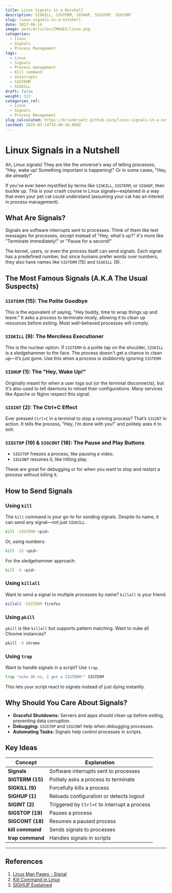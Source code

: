 ```yaml
---
title: Linux Signals in a Nutshell
description: SIGKILL, SIGTERM, SIGHUP, SIGSTOP, SIGCONT
slug: linux-signals-in-a-nutshell
date: 2017-08-14
image: post/Articles/IMAGES/linux.png
categories:
  - Linux
  - Signals
  - Process Management
tags:
  - Linux
  - Signals
  - Process management
  - Kill command
  - Interrupts
  - SIGTERM
  - SIGKILL
draft: false
weight: 323
categories_ref:
  - Linux
  - Signals
  - Process Management
slug_calculated: https://brianbraatz.github.io/p/linux-signals-in-a-nutshell
lastmod: 2025-03-14T16:40:16.060Z
---
```

# Linux Signals in a Nutshell

Ah, Linux signals! They are like the universe's way of telling processes, "Hey, wake up! Something important is happening!" Or in some cases, "Hey, die already!"

If you've ever been mystified by terms like `SIGKILL`, `SIGTERM`, or `SIGHUP`, then buckle up. This is your crash course in Linux signals—explained in a way that even your pet cat could understand (assuming your cat has an interest in process management).

## What Are Signals?

Signals are software interrupts sent to processes. Think of them like text messages for processes, except instead of "Hey, what's up?" it's more like "Terminate immediately!" or "Pause for a second!"

The kernel, users, or even the process itself can send signals. Each signal has a predefined number, but since humans prefer words over numbers, they also have names like `SIGTERM` (15) and `SIGKILL` (9).

## The Most Famous Signals (A.K.A The Usual Suspects)

### `SIGTERM` (15): The Polite Goodbye

This is the equivalent of saying, "Hey buddy, time to wrap things up and leave." It asks a process to terminate nicely, allowing it to clean up resources before exiting. Most well-behaved processes will comply.

### `SIGKILL` (9): The Merciless Executioner

This is the nuclear option. If `SIGTERM` is a polite tap on the shoulder, `SIGKILL` is a sledgehammer to the face. The process doesn't get a chance to clean up—it’s just gone. Use this when a process is stubbornly ignoring `SIGTERM`.

### `SIGHUP` (1): The "Hey, Wake Up!"

Originally meant for when a user logs out (or the terminal disconnects), but it's also used to tell daemons to reload their configurations. Many services like Apache or Nginx respect this signal.

### `SIGINT` (2): The Ctrl+C Effect

Ever pressed `Ctrl+C` in a terminal to stop a running process? That’s `SIGINT` in action. It tells the process, "Hey, I’m done with you!" and politely asks it to exit.

### `SIGSTOP` (19) & `SIGCONT` (18): The Pause and Play Buttons

* `SIGSTOP` freezes a process, like pausing a video.
* `SIGCONT` resumes it, like hitting play.

These are great for debugging or for when you want to stop and restart a process without killing it.

## How to Send Signals

### Using `kill`

The `kill` command is your go-to for sending signals. Despite its name, it can send any signal—not just `SIGKILL`.

```sh
kill -SIGTERM <pid>
```

Or, using numbers:

```sh
kill -15 <pid>
```

For the sledgehammer approach:

```sh
kill -9 <pid>
```

### Using `killall`

Want to send a signal to multiple processes by name? `killall` is your friend.

```sh
killall -SIGTERM firefox
```

### Using `pkill`

`pkill` is like `killall` but supports pattern matching. Want to nuke all Chrome instances?

```sh
pkill -9 chrome
```

### Using `trap`

Want to handle signals in a script? Use `trap`.

```sh
trap "echo Oh no, I got a SIGTERM!" SIGTERM
```

This lets your script react to signals instead of just dying instantly.

## Why Should You Care About Signals?

* **Graceful Shutdowns:** Servers and apps should clean up before exiting, preventing data corruption.
* **Debugging:** `SIGSTOP` and `SIGCONT` help when debugging processes.
* **Automating Tasks:** Signals help control processes in scripts.

<!-- ## The Final Signal (Conclusion)

Linux signals are like little messages flying around in your system, keeping everything in check. They might seem intimidating at first, but once you get the hang of them, they’re incredibly powerful.

Now go forth and signal responsibly. And remember—always try `SIGTERM` before resorting to `SIGKILL` (unless you really, really hate that process).

--- -->

## Key Ideas

| Concept          | Explanation                                  |
| ---------------- | -------------------------------------------- |
| **Signals**      | Software interrupts sent to processes        |
| **SIGTERM (15)** | Politely asks a process to terminate         |
| **SIGKILL (9)**  | Forcefully kills a process                   |
| **SIGHUP (1)**   | Reloads configuration or detects logout      |
| **SIGINT (2)**   | Triggered by `Ctrl+C` to interrupt a process |
| **SIGSTOP (19)** | Pauses a process                             |
| **SIGCONT (18)** | Resumes a paused process                     |
| **kill command** | Sends signals to processes                   |
| **trap command** | Handles signals in scripts                   |

***

## References

1. [Linux Man Pages - Signal](https://man7.org/linux/man-pages/man7/signal.7.html)
2. [Kill Command in Linux](https://www.cyberciti.biz/faq/linux-kill-process/)
3. [SIGHUP Explained](https://www.baeldung.com/linux/sighup-signal)
